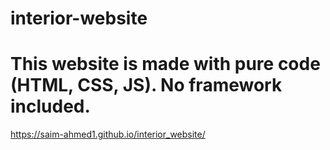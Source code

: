 # interior-website
# <b>This website is made with pure code (HTML, CSS, JS). No framework included.</b>
https://saim-ahmed1.github.io/interior_website/

